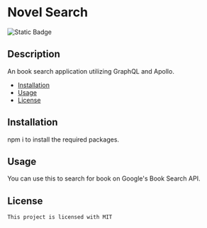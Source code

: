# Novel Search

  <img alt="Static Badge" src="https://img.shields.io/badge/License-MIT-green">

  ## Description
An book search application utilizing GraphQL and Apollo.

  * [Installation](#installation) 
  * [Usage](#usage)
  * [License](#license)

  ## Installation
npm i to install the required packages.

  ## Usage
You can use this to search for book on Google's Book Search API.

  ## License
    This project is licensed with MIT